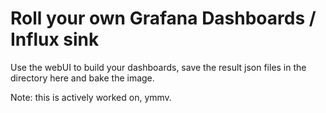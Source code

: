 # Roll your own Grafana Dashboards / Influx sink 

Use the webUI to build your dashboards, save the result json files in the directory here and bake the image.

Note: this is actively worked on, ymmv.
